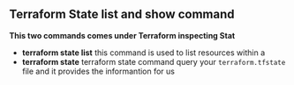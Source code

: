 ## Terraform State list and show command
**This two commands comes under Terraform inspecting Stat**
- **terraform state list** this command is used to list resources within a 
- **terraform state** terraform state command query your `terraform.tfstate` file and it provides the informantion for us 